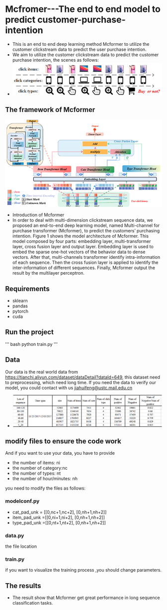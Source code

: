 
# Mcfromer---The end to end model to predict customer-purchase-intention
* This is an end to end deep learning method Mcformer to utilize the customer clickstream data to predict the user purchase intention.
* We aim to utilize the customer clickstream data to predict the customer purchase intention, the scenes as follows:
* ![question](https://github.com/jhfeng0215/prediction-of-customer-purchase-intention/blob/main/Mcformer/pictures/ques.png)

## The framework of Mcformer
![Framework of Mcformer](https://github.com/jhfeng0215/prediction-of-customer-purchase-intention/blob/main/Mcformer/pictures/modelframe.png)
* Introduction of Mcformer
*  In order to deal with multi-dimension clickstream sequence data, we proposed an end-to-end deep learning model, named Multi-channel for purchase transformer (Mcformer), to predict the customers’ purchasing intention. Figure 1 shows the model architecture of Mcformer. This model composed by four parts: embedding layer, multi-transformer layer, cross fusion layer and output layer. Embedding layer is used to embed the sparse one-hot vectors of the behavior data to dense vectors. After that, multi-channels transformer identify intra-information of each sequence. Then the cross fusion layer is applied to identify the inter-information of different sequences. Finally, Mcformer output the result by the multilayer perceptron. 

## Requirements 
* sklearn
* pandas
* pytorch
* cuda

## Run the project

''' bash
python train.py
'''

## Data
Our data is the real world data from  https://tianchi.aliyun.com/dataset/dataDetail?dataId=649, this dataset need to preprocessing, which need long time.
If you need the data to verify our model, you could contact with us jiahuifeng@ustc.mail.edu.cn
* ![data](https://github.com/jhfeng0215/prediction-of-customer-purchase-intention/blob/main/Mcformer/pictures/datades.png)

## modify files to ensure the code work
And if you want to use your data, you have to provide
* the number of items: ni
* the number of category:nc
* the number of types: nt
* the number of hour/minutes: nh

you need to modify the files as follows: 
### modelconf.py 
* cat_pad_unk = [[0,nc+1,nc+2], [0,nh+1,nh+2]]
* item_pad_unk =[[0,ni+1,ni+2], [0,nh+1,nh+2]]
* type_pad_unk =[[0,nt+1,nt+2], [0,nh+1,nh+2]]

### data.py 
the file location

### train.py
if you want to visualize the training process ,you should change parameters.

## The results
* The result show that Mcformer get great performance in long sequence classification tasks.











